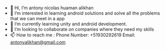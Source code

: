 - 👋 Hi, I’m antony nicolas huaman alikhan
- 👀 I’m interested in learning android solutions and solve all the problems that we can meet in a app
- 🌱 I’m currently learning unity and android development.
- 💞️ I’m looking to collaborate on companies where they need my skills
- 📫 How to reach me :
  Phone Number:
  +51930292619
  Email:
  antonyalikhan@gmail.com
<!---
ahuamana/ahuamana is a ✨ special ✨ repository because its `README.md` (this file) appears on your GitHub profile.
You can click the Preview link to take a look at your changes.
--->

